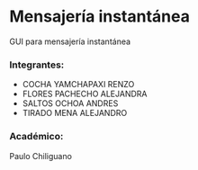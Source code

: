 # Mensajería instantánea
GUI para mensajería instantánea

### Integrantes:
- COCHA YAMCHAPAXI RENZO  
- FLORES PACHECHO ALEJANDRA 
- SALTOS OCHOA ANDRES 
- TIRADO MENA ALEJANDRO

### Académico:
Paulo Chiliguano
